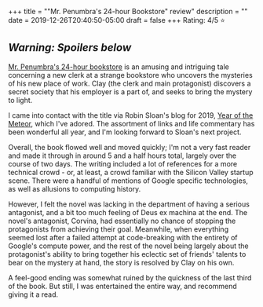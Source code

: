 +++
title = "\"Mr. Penumbra's 24-hour Bookstore\" review"
description = ""
date = 2019-12-26T20:40:50-05:00
draft = false
+++
Rating: 4/5 ⭐️

## _Warning: Spoilers below_

[Mr. Penumbra's 24-hour bookstore](https://bookish.tech/search?id=13538873&type=goodreads) is an amusing and intriguing tale concerning a new clerk at a strange bookstore who uncovers the mysteries of his new place of work.
Clay (the clerk and main protagonist) discovers a secret society that his employer is a part of, and seeks to bring the mystery to light.

I came into contact with the title via Robin Sloan's blog for 2019, [Year of the Meteor](https://desert.glass/), which I've adored.
The assortment of links and life commentary has been wonderful all year, and I'm looking forward to Sloan's next project.

Overall, the book flowed well and moved quickly; I'm not a very fast reader and made it through in around 5 and a half hours total, largely over the course of two days.
The writing included a lot of references for a more technical crowd - or, at least, a crowd familiar with the Silicon Valley startup scene.
There were a handful of mentions of Google specific technologies, as well as allusions to computing history.

However, I felt the novel was lacking in the department of having a serious antagonist, and a bit too much feeling of Deus ex machina at the end.
The novel's antagonist, Corvina, had essentially no chance of stopping the protagonists from achieving their goal.
Meanwhile, when everything seemed lost after a failed attempt at code-breaking with the entirety of Google's compute power, and the rest of the novel being largely about the protagonist's ability to bring together his eclectic set of friends' talents to bear on the mystery at hand, the story is resolved by Clay on his own.

A feel-good ending was somewhat ruined by the quickness of the last third of the book.
But still, I was entertained the entire way, and recommend giving it a read.

